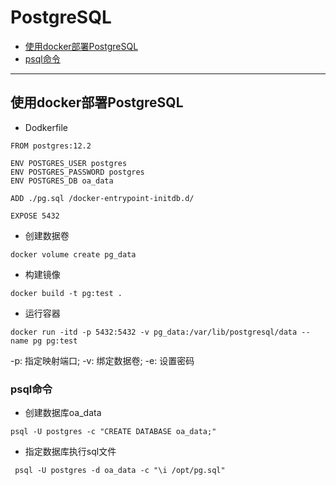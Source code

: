 # PostgreSQL

+ [使用docker部署PostgreSQL](#使用docker部署PostgreSQL)
+ [psql命令](#psql命令)

___

## 使用docker部署PostgreSQL

+ Dodkerfile

```Dodkerfile
FROM postgres:12.2

ENV POSTGRES_USER postgres
ENV POSTGRES_PASSWORD postgres
ENV POSTGRES_DB oa_data

ADD ./pg.sql /docker-entrypoint-initdb.d/

EXPOSE 5432
```

+ 创建数据卷

```shell
docker volume create pg_data
```

+ 构建镜像

```shell
docker build -t pg:test .
```

+ 运行容器

```shell
docker run -itd -p 5432:5432 -v pg_data:/var/lib/postgresql/data --name pg pg:test
```

-p: 指定映射端口;
-v: 绑定数据卷;
-e: 设置密码

### psql命令

+ 创建数据库oa_data

```shell
psql -U postgres -c "CREATE DATABASE oa_data;"
```

+ 指定数据库执行sql文件

```shell
 psql -U postgres -d oa_data -c "\i /opt/pg.sql"
```
